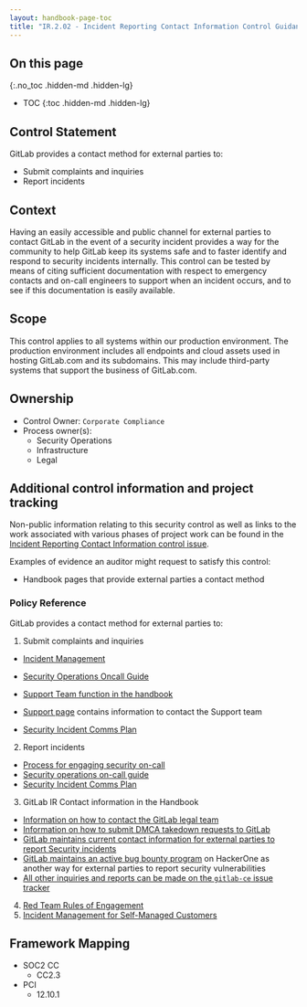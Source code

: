 ```yaml
---
layout: handbook-page-toc
title: "IR.2.02 - Incident Reporting Contact Information Control Guidance"
---
```


## On this page
{:.no_toc .hidden-md .hidden-lg}

- TOC
{:toc .hidden-md .hidden-lg}

## Control Statement
GitLab provides a contact method for external parties to:

* Submit complaints and inquiries
* Report incidents

## Context
Having an easily accessible and public channel for external parties to contact GitLab in the event of a security incident provides a way for the community to help GitLab keep its systems safe and to faster identify and respond to security incidents internally. This control can be tested by means of citing sufficient documentation with respect to emergency contacts and on-call engineers to support when an incident occurs, and to see if this documentation is easily available.  

## Scope
This control applies to all systems within our production environment. The production environment includes all endpoints and cloud assets used in hosting GitLab.com and its subdomains. This may include third-party systems that support the business of GitLab.com.

## Ownership
* Control Owner: `Corporate Compliance`
* Process owner(s):
    * Security Operations
    * Infrastructure
    * Legal

## Additional control information and project tracking
Non-public information relating to this security control as well as links to the work associated with various phases of project work can be found in the [Incident Reporting Contact Information control issue](https://gitlab.com/gitlab-com/gl-security/security-assurance/sec-compliance/compliance/issues/843).

Examples of evidence an auditor might request to satisfy this control:
* Handbook pages that provide external parties a contact method

### Policy Reference
GitLab provides a contact method for external parties to:

1. Submit complaints and inquiries
*  [Incident Management](/handbook/engineering/infrastructure/incident-management/)
*  [Security Operations Oncall Guide](/handbook/engineering/security/secops-oncall.html)

*  [Support Team function in the handbook](/handbook/support/) 
*  [Support page](https://about.gitlab.com/support/) contains information to contact the Support team

*  [Security Incident Comms Plan](/handbook/engineering/security/security-incident-communication-plan.html#communicating-internally)

2. Report incidents
*  [Process for engaging security on-call](/handbook/engineering/security/#engaging-the-security-on-call)
*  [Security operations on-call guide](/handbook/engineering/security/secops-oncall.html#gitlab-security-operations-on-call-guide)
*  [Security Incident Comms Plan](https://gitlab.com/gitlab-com/gl-security/secops/operations/issues/205)

3. GitLab IR Contact information in the Handbook
*  [Information on how to contact the GitLab legal team](/handbook/legal/)
*  [Information on how to submit DMCA takedown requests to GitLab](/handbook/engineering/security/dmca-removal-requests.html)
*  [GitLab maintains current contact information for external parties to report Security incidents](/handbook/engineering/security/#external-contact-information)
*  [GitLab maintains an active bug bounty program](/handbook/engineering/security/#vulnerability-reports-and-hackerone) on HackerOne as another way for external parties to report security vulnerabilities
*  [All other inquiries and reports can be made on the `gitlab-ce` issue tracker](https://gitlab.com/gitlab-org/gitlab-ce/issues)

4. [Red Team Rules of Engagement](/handbook/engineering/security/red-team/red-team-roe.html)
5. [Incident Management for Self-Managed Customers](/handbook/support/incident-management/)


## Framework Mapping
* SOC2 CC
  * CC2.3
* PCI
  * 12.10.1
